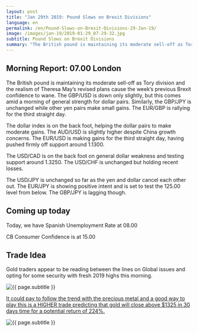 ```yaml
---
layout: post
title: "Jan 29th 2019: Pound Slows on Brexit Divisions"
language: en
permalink: /en/Pound-Slows-on-Brexit-Divisions-29-Jan-19/
image: /images/jan-19/2019-01-29_07-29-32.jpg
subtitle: Pound Slows on Brexit Divisions
summary: "The British pound is maintaining its moderate sell-off as Tory division and the realism of Theresa May’s revised plans cause the week’s previous Brexit confidence to wane. The GBP/USD is down only slightly, but this comes amid a morning of general strength for dollar pairs"
---
```

## Morning Report: 07.00 London

The British pound is maintaining its moderate sell-off as Tory division and the realism of Theresa May’s revised plans cause the week’s previous Brexit confidence to wane. The GBP/USD is down only slightly, but this comes amid a morning of general strength for dollar pairs. Similarly, the GBP/JPY is unchanged while other yen pairs make small gains. The EUR/GBP is rallying for the third straight day. 

The dollar index is on the back foot, helping the dollar pairs to make moderate gains. The AUD/USD is slightly higher despite China growth concerns. The EUR/USD is making gains for the third straight day, having pushed firmly off support around 1.1300. 

The USD/CAD is on the back foot on general dollar weakness and testing support around 1.3250. The USD/CHF is unchanged but holding recent losses. 

The USD/JPY is unchanged so far as the yen and dollar cancel each other out. The EUR/JPY is showing positive intent and is set to test the 125.00 level from below. The GBP/JPY is lagging though. 

## Coming up today

Today, we have Spanish Unemployment Rate at 08.00

CB Consumer Confidence is at 15.00

## Trade Idea

Gold traders appear to be reading between the lines on Global issues and opting for some security with fresh 2019 highs this morning.

<img class="post-image" src="{{ site.url }}/images/jan-19/2019-01-29_07-29-32.jpg" alt="{{ page.subtitle }}" title="{{ page.subtitle }}">

<a href="%LINK%%?currency=GBP&market=commodities&underlying=frxXAUUSD&formname=higherlower&duration_amount=30&duration_units=d&amount=10&amount_type=stake&expiry_type=duration&barrier=1325" target="_blank" rel="noopener noreferrer nofollow">It could pay to follow the trend with the precious metal and a good way to play this is a HIGHER trade predicting that gold will close above $1325 in 30 days time for a potential return of 224%.</a>

<img class="post-image" src="{{ site.url }}/images/jan-19/2019-01-29_06-53-40.jpg" alt="{{ page.subtitle }}" title="{{ page.subtitle }}">